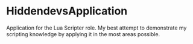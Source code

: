 # HiddendevsApplication
Application for the Lua Scripter role. 
My best attempt to demonstrate my scripting knowledge by applying it in the most areas possible.
